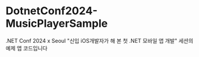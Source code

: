 # DotnetConf2024-MusicPlayerSample
.NET Conf 2024 x Seoul "신입 iOS개발자가 해 본 첫 .NET 모바일 앱 개발" 세션의 예제 앱 코드입니다
